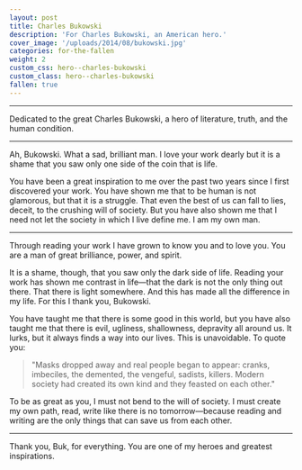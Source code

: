 ```yaml
---
layout: post
title: Charles Bukowski
description: 'For Charles Bukowski, an American hero.'
cover_image: '/uploads/2014/08/bukowski.jpg'
categories: for-the-fallen
weight: 2
custom_css: hero--charles-bukowski
custom_class: hero--charles-bukowski
fallen: true
---
```

<hr class="hr--long">
<p class="text--lead">Dedicated to the great Charles Bukowski, a hero of literature, truth, and the human condition.</p>
<hr class="hr--long">

Ah, Bukowski. What a sad, brilliant man. I love your work dearly but it is a shame that you saw only one side of the coin that is life.

You have been a great inspiration to me over the past two years since I first discovered your work. You have shown me that to be human is not glamorous, but that it is a struggle. That even the best of us can fall to lies, deceit, to the crushing will of society. But you have also shown me that I need not let the society in which I live define me. I am my own man.

<hr class="hr--short">

Through reading your work I have grown to know you and to love you. You are a man of great brilliance, power, and spirit.

It is a shame, though, that you saw only the dark side of life. Reading your work has shown me contrast in life—that the dark is not the only thing out there. That there is light somewhere. And this has made all the difference in my life. For this I thank you, Bukowski.

You have taught me that there is some good in this world, but you have also taught me that there is evil, ugliness, shallowness, depravity all around us. It lurks, but it always finds a way into our lives. This is unavoidable. To quote you:

> "Masks dropped away and real people began to appear: cranks, imbeciles, the demented, the vengeful, sadists, killers. Modern society had created its own kind and they feasted on each other."

To be as great as you, I must not bend to the will of society. I must create my own path, read, write like there is no tomorrow—because reading and writing are the only things that can save us from each other.

<hr class="hr--short">

Thank you, Buk, for everything. You are one of my heroes and greatest inspirations.